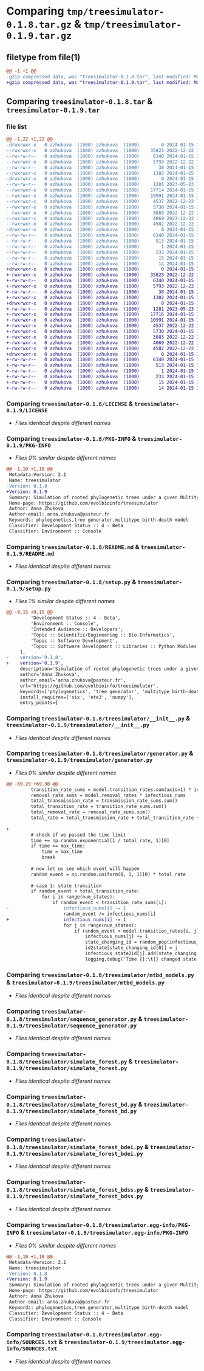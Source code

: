 # Comparing `tmp/treesimulator-0.1.8.tar.gz` & `tmp/treesimulator-0.1.9.tar.gz`

## filetype from file(1)

```diff
@@ -1 +1 @@
-gzip compressed data, was "treesimulator-0.1.8.tar", last modified: Mon Jan 15 11:10:49 2024, max compression
+gzip compressed data, was "treesimulator-0.1.9.tar", last modified: Mon Jan 15 13:16:30 2024, max compression
```

## Comparing `treesimulator-0.1.8.tar` & `treesimulator-0.1.9.tar`

### file list

```diff
@@ -1,22 +1,22 @@
-drwxrwxr-x   0 azhukova  (1000) azhukova  (1000)        0 2024-01-15 11:10:49.757227 treesimulator-0.1.8/
--rwxrwxr-x   0 azhukova  (1000) azhukova  (1000)    35823 2022-12-22 13:30:01.000000 treesimulator-0.1.8/LICENSE
--rw-rw-r--   0 azhukova  (1000) azhukova  (1000)     6340 2024-01-15 11:10:49.757227 treesimulator-0.1.8/PKG-INFO
--rwxrwxr-x   0 azhukova  (1000) azhukova  (1000)     5793 2022-12-22 13:30:01.000000 treesimulator-0.1.8/README.md
--rw-rw-r--   0 azhukova  (1000) azhukova  (1000)       38 2024-01-15 11:10:49.757227 treesimulator-0.1.8/setup.cfg
--rwxrwxr-x   0 azhukova  (1000) azhukova  (1000)     1302 2024-01-15 11:06:19.000000 treesimulator-0.1.8/setup.py
-drwxrwxr-x   0 azhukova  (1000) azhukova  (1000)        0 2024-01-15 11:10:49.757227 treesimulator-0.1.8/treesimulator/
--rw-rw-r--   0 azhukova  (1000) azhukova  (1000)     1281 2023-05-23 12:45:26.000000 treesimulator-0.1.8/treesimulator/__init__.py
--rwxrwxr-x   0 azhukova  (1000) azhukova  (1000)    17714 2024-01-15 10:58:29.000000 treesimulator-0.1.8/treesimulator/generator.py
--rwxrwxr-x   0 azhukova  (1000) azhukova  (1000)    10991 2024-01-15 11:06:19.000000 treesimulator-0.1.8/treesimulator/mtbd_models.py
--rwxrwxr-x   0 azhukova  (1000) azhukova  (1000)     4537 2022-12-22 13:30:02.000000 treesimulator-0.1.8/treesimulator/sequence_generator.py
--rwxrwxr-x   0 azhukova  (1000) azhukova  (1000)     5730 2024-01-15 10:57:01.000000 treesimulator-0.1.8/treesimulator/simulate_forest.py
--rwxrwxr-x   0 azhukova  (1000) azhukova  (1000)     3883 2022-12-22 13:30:02.000000 treesimulator-0.1.8/treesimulator/simulate_forest_bd.py
--rwxrwxr-x   0 azhukova  (1000) azhukova  (1000)     4069 2022-12-22 13:30:02.000000 treesimulator-0.1.8/treesimulator/simulate_forest_bdei.py
--rwxrwxr-x   0 azhukova  (1000) azhukova  (1000)     4582 2022-12-22 13:30:02.000000 treesimulator-0.1.8/treesimulator/simulate_forest_bdss.py
-drwxrwxr-x   0 azhukova  (1000) azhukova  (1000)        0 2024-01-15 11:10:49.757227 treesimulator-0.1.8/treesimulator.egg-info/
--rw-rw-r--   0 azhukova  (1000) azhukova  (1000)     6340 2024-01-15 11:10:49.000000 treesimulator-0.1.8/treesimulator.egg-info/PKG-INFO
--rw-rw-r--   0 azhukova  (1000) azhukova  (1000)      513 2024-01-15 11:10:49.000000 treesimulator-0.1.8/treesimulator.egg-info/SOURCES.txt
--rw-rw-r--   0 azhukova  (1000) azhukova  (1000)        1 2024-01-15 11:10:49.000000 treesimulator-0.1.8/treesimulator.egg-info/dependency_links.txt
--rw-rw-r--   0 azhukova  (1000) azhukova  (1000)      233 2024-01-15 11:10:49.000000 treesimulator-0.1.8/treesimulator.egg-info/entry_points.txt
--rw-rw-r--   0 azhukova  (1000) azhukova  (1000)       15 2024-01-15 11:10:49.000000 treesimulator-0.1.8/treesimulator.egg-info/requires.txt
--rw-rw-r--   0 azhukova  (1000) azhukova  (1000)       14 2024-01-15 11:10:49.000000 treesimulator-0.1.8/treesimulator.egg-info/top_level.txt
+drwxrwxr-x   0 azhukova  (1000) azhukova  (1000)        0 2024-01-15 13:16:30.921658 treesimulator-0.1.9/
+-rwxrwxr-x   0 azhukova  (1000) azhukova  (1000)    35823 2022-12-22 13:30:01.000000 treesimulator-0.1.9/LICENSE
+-rw-rw-r--   0 azhukova  (1000) azhukova  (1000)     6340 2024-01-15 13:16:30.921658 treesimulator-0.1.9/PKG-INFO
+-rwxrwxr-x   0 azhukova  (1000) azhukova  (1000)     5793 2022-12-22 13:30:01.000000 treesimulator-0.1.9/README.md
+-rw-rw-r--   0 azhukova  (1000) azhukova  (1000)       38 2024-01-15 13:16:30.921658 treesimulator-0.1.9/setup.cfg
+-rwxrwxr-x   0 azhukova  (1000) azhukova  (1000)     1302 2024-01-15 13:15:03.000000 treesimulator-0.1.9/setup.py
+drwxrwxr-x   0 azhukova  (1000) azhukova  (1000)        0 2024-01-15 13:16:30.921658 treesimulator-0.1.9/treesimulator/
+-rw-rw-r--   0 azhukova  (1000) azhukova  (1000)     1281 2023-05-23 12:45:26.000000 treesimulator-0.1.9/treesimulator/__init__.py
+-rwxrwxr-x   0 azhukova  (1000) azhukova  (1000)    17716 2024-01-15 13:14:34.000000 treesimulator-0.1.9/treesimulator/generator.py
+-rwxrwxr-x   0 azhukova  (1000) azhukova  (1000)    10991 2024-01-15 11:06:19.000000 treesimulator-0.1.9/treesimulator/mtbd_models.py
+-rwxrwxr-x   0 azhukova  (1000) azhukova  (1000)     4537 2022-12-22 13:30:02.000000 treesimulator-0.1.9/treesimulator/sequence_generator.py
+-rwxrwxr-x   0 azhukova  (1000) azhukova  (1000)     5730 2024-01-15 10:57:01.000000 treesimulator-0.1.9/treesimulator/simulate_forest.py
+-rwxrwxr-x   0 azhukova  (1000) azhukova  (1000)     3883 2022-12-22 13:30:02.000000 treesimulator-0.1.9/treesimulator/simulate_forest_bd.py
+-rwxrwxr-x   0 azhukova  (1000) azhukova  (1000)     4069 2022-12-22 13:30:02.000000 treesimulator-0.1.9/treesimulator/simulate_forest_bdei.py
+-rwxrwxr-x   0 azhukova  (1000) azhukova  (1000)     4582 2022-12-22 13:30:02.000000 treesimulator-0.1.9/treesimulator/simulate_forest_bdss.py
+drwxrwxr-x   0 azhukova  (1000) azhukova  (1000)        0 2024-01-15 13:16:30.921658 treesimulator-0.1.9/treesimulator.egg-info/
+-rw-rw-r--   0 azhukova  (1000) azhukova  (1000)     6340 2024-01-15 13:16:30.000000 treesimulator-0.1.9/treesimulator.egg-info/PKG-INFO
+-rw-rw-r--   0 azhukova  (1000) azhukova  (1000)      513 2024-01-15 13:16:30.000000 treesimulator-0.1.9/treesimulator.egg-info/SOURCES.txt
+-rw-rw-r--   0 azhukova  (1000) azhukova  (1000)        1 2024-01-15 13:16:30.000000 treesimulator-0.1.9/treesimulator.egg-info/dependency_links.txt
+-rw-rw-r--   0 azhukova  (1000) azhukova  (1000)      233 2024-01-15 13:16:30.000000 treesimulator-0.1.9/treesimulator.egg-info/entry_points.txt
+-rw-rw-r--   0 azhukova  (1000) azhukova  (1000)       15 2024-01-15 13:16:30.000000 treesimulator-0.1.9/treesimulator.egg-info/requires.txt
+-rw-rw-r--   0 azhukova  (1000) azhukova  (1000)       14 2024-01-15 13:16:30.000000 treesimulator-0.1.9/treesimulator.egg-info/top_level.txt
```

### Comparing `treesimulator-0.1.8/LICENSE` & `treesimulator-0.1.9/LICENSE`

 * *Files identical despite different names*

### Comparing `treesimulator-0.1.8/PKG-INFO` & `treesimulator-0.1.9/PKG-INFO`

 * *Files 0% similar despite different names*

```diff
@@ -1,10 +1,10 @@
 Metadata-Version: 2.1
 Name: treesimulator
-Version: 0.1.8
+Version: 0.1.9
 Summary: Simulation of rooted phylogenetic trees under a given Multitype Birth–Death model.
 Home-page: https://github.com/evolbioinfo/treesimulator
 Author: Anna Zhukova
 Author-email: anna.zhukova@pasteur.fr
 Keywords: phylogenetics,tree generator,multitype birth-death model
 Classifier: Development Status :: 4 - Beta
 Classifier: Environment :: Console
```

### Comparing `treesimulator-0.1.8/README.md` & `treesimulator-0.1.9/README.md`

 * *Files identical despite different names*

### Comparing `treesimulator-0.1.8/setup.py` & `treesimulator-0.1.9/setup.py`

 * *Files 1% similar despite different names*

```diff
@@ -9,15 +9,15 @@
         'Development Status :: 4 - Beta',
         'Environment :: Console',
         'Intended Audience :: Developers',
         'Topic :: Scientific/Engineering :: Bio-Informatics',
         'Topic :: Software Development',
         'Topic :: Software Development :: Libraries :: Python Modules',
     ],
-    version='0.1.8',
+    version='0.1.9',
     description='Simulation of rooted phylogenetic trees under a given Multitype Birth–Death model.',
     author='Anna Zhukova',
     author_email='anna.zhukova@pasteur.fr',
     url='https://github.com/evolbioinfo/treesimulator',
     keywords=['phylogenetics', 'tree generator', 'multitype birth-death model'],
     install_requires=['six', 'ete3', 'numpy'],
     entry_points={
```

### Comparing `treesimulator-0.1.8/treesimulator/__init__.py` & `treesimulator-0.1.9/treesimulator/__init__.py`

 * *Files identical despite different names*

### Comparing `treesimulator-0.1.8/treesimulator/generator.py` & `treesimulator-0.1.9/treesimulator/generator.py`

 * *Files 0% similar despite different names*

```diff
@@ -69,29 +69,30 @@
         transition_rate_sums = model.transition_rates.sum(axis=1) * infectious_nums
         removal_rate_sums = model.removal_rates * infectious_nums
         total_transmission_rate = transmission_rate_sums.sum()
         total_transition_rate = transition_rate_sums.sum()
         total_removal_rate = removal_rate_sums.sum()
         total_rate = total_transmission_rate + total_transition_rate + total_removal_rate
 
+
         # check if we passed the time limit
         time += np.random.exponential(1 / total_rate, 1)[0]
         if time >= max_time:
             time = max_time
             break
 
         # now let us see which event will happen
         random_event = np.random.uniform(0, 1, 1)[0] * total_rate
 
         # case 1: state transition
         if random_event < total_transition_rate:
             for i in range(num_states):
                 if random_event < transition_rate_sums[i]:
-                    infectious_nums[i] -= 1
                     random_event /= infectious_nums[i]
+                    infectious_nums[i] -= 1
                     for j in range(num_states):
                         if random_event < model.transition_rates[i, j]:
                             infectious_nums[j] += 1
                             state_changing_id = random_pop(infectious_state2id[i])
                             id2state[state_changing_id[0]] = j
                             infectious_state2id[j].add(state_changing_id)
                             logging.debug('Time {}:\t{} changed state from {} to {}'.format(time, state_changing_id, model.states[i], model.states[j]))
```

### Comparing `treesimulator-0.1.8/treesimulator/mtbd_models.py` & `treesimulator-0.1.9/treesimulator/mtbd_models.py`

 * *Files identical despite different names*

### Comparing `treesimulator-0.1.8/treesimulator/sequence_generator.py` & `treesimulator-0.1.9/treesimulator/sequence_generator.py`

 * *Files identical despite different names*

### Comparing `treesimulator-0.1.8/treesimulator/simulate_forest.py` & `treesimulator-0.1.9/treesimulator/simulate_forest.py`

 * *Files identical despite different names*

### Comparing `treesimulator-0.1.8/treesimulator/simulate_forest_bd.py` & `treesimulator-0.1.9/treesimulator/simulate_forest_bd.py`

 * *Files identical despite different names*

### Comparing `treesimulator-0.1.8/treesimulator/simulate_forest_bdei.py` & `treesimulator-0.1.9/treesimulator/simulate_forest_bdei.py`

 * *Files identical despite different names*

### Comparing `treesimulator-0.1.8/treesimulator/simulate_forest_bdss.py` & `treesimulator-0.1.9/treesimulator/simulate_forest_bdss.py`

 * *Files identical despite different names*

### Comparing `treesimulator-0.1.8/treesimulator.egg-info/PKG-INFO` & `treesimulator-0.1.9/treesimulator.egg-info/PKG-INFO`

 * *Files 0% similar despite different names*

```diff
@@ -1,10 +1,10 @@
 Metadata-Version: 2.1
 Name: treesimulator
-Version: 0.1.8
+Version: 0.1.9
 Summary: Simulation of rooted phylogenetic trees under a given Multitype Birth–Death model.
 Home-page: https://github.com/evolbioinfo/treesimulator
 Author: Anna Zhukova
 Author-email: anna.zhukova@pasteur.fr
 Keywords: phylogenetics,tree generator,multitype birth-death model
 Classifier: Development Status :: 4 - Beta
 Classifier: Environment :: Console
```

### Comparing `treesimulator-0.1.8/treesimulator.egg-info/SOURCES.txt` & `treesimulator-0.1.9/treesimulator.egg-info/SOURCES.txt`

 * *Files identical despite different names*

